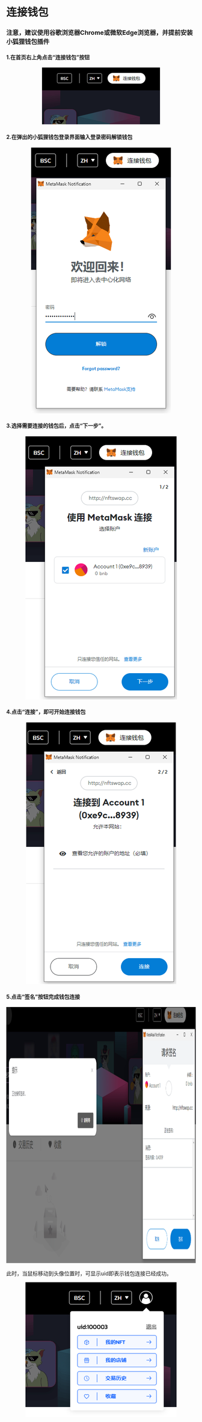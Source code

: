 # 连接钱包

### 注意，建议使用谷歌浏览器Chrome或微软Edge浏览器，并提前安装小狐狸钱包插件

#### 1.在首页右上角点击“连接钱包”按钮

<div align=center>
  <img src="https://github.com/NFTswapWhitePaper/Pictures/blob/main/%E9%93%BE%E6%8E%A5%E9%92%B1%E5%8C%851.png" width="314" height="151">
</div>

#### 2.在弹出的小狐狸钱包登录界面输入登录密码解锁钱包

<div align=center>
  <img src="https://github.com/NFTswapWhitePaper/Pictures/blob/main/%E9%93%BE%E6%8E%A5%E9%92%B1%E5%8C%852.png" width="372" height="707">
</div>

#### 3.选择需要连接的钱包后，点击“下一步”。

<div align=center>
  <img src="https://github.com/NFTswapWhitePaper/Pictures/blob/main/%E9%93%BE%E6%8E%A5%E9%92%B1%E5%8C%85%E6%8E%88%E6%9D%832.png" width="403" height="700">
</div>

#### 4.点击“连接”，即可开始连接钱包

<div align=center>
  <img src="https://github.com/NFTswapWhitePaper/Pictures/blob/main/%E9%93%BE%E6%8E%A5%E9%92%B1%E5%8C%85%E6%8E%88%E6%9D%833.png" width="399" height="696">
</div>

#### 5.点击“签名”按钮完成钱包连接

<div align=center>
  <img src="https://github.com/NFTswapWhitePaper/Pictures/blob/main/%E9%93%BE%E6%8E%A5%E9%92%B1%E5%8C%85%E6%8E%88%E6%9D%834.png" width="1247" height="681">
</div>

此时，当鼠标移动到头像位置时，可显示uid即表示钱包连接已经成功。

<div align=center>
  <img src="https://github.com/NFTswapWhitePaper/Pictures/blob/main/%E9%93%BE%E6%8E%A5%E9%92%B1%E5%8C%85%E6%88%90%E5%8A%9F.png" width="402" height="359">
</div>

